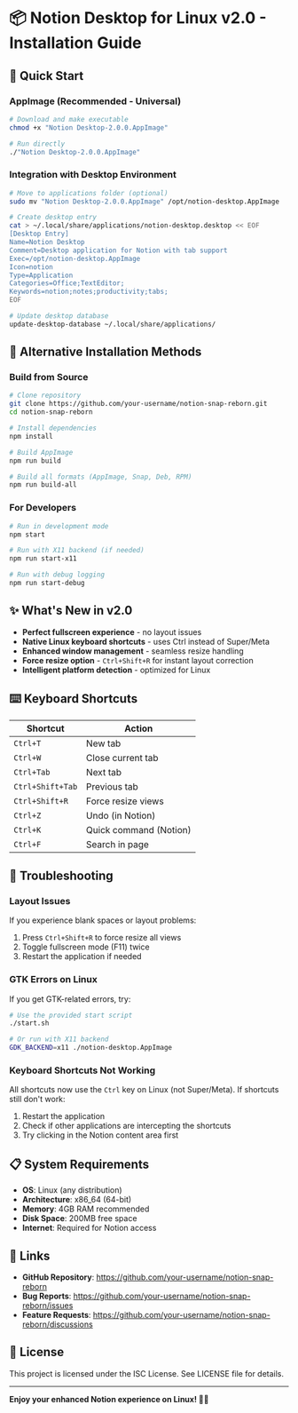 # 📦 Notion Desktop for Linux v2.0 - Installation Guide

## 🚀 Quick Start

### AppImage (Recommended - Universal)
```bash
# Download and make executable
chmod +x "Notion Desktop-2.0.0.AppImage"

# Run directly
./"Notion Desktop-2.0.0.AppImage"
```

### Integration with Desktop Environment
```bash
# Move to applications folder (optional)
sudo mv "Notion Desktop-2.0.0.AppImage" /opt/notion-desktop.AppImage

# Create desktop entry
cat > ~/.local/share/applications/notion-desktop.desktop << EOF
[Desktop Entry]
Name=Notion Desktop
Comment=Desktop application for Notion with tab support
Exec=/opt/notion-desktop.AppImage
Icon=notion
Type=Application
Categories=Office;TextEditor;
Keywords=notion;notes;productivity;tabs;
EOF

# Update desktop database
update-desktop-database ~/.local/share/applications/
```

## 🔧 Alternative Installation Methods

### Build from Source
```bash
# Clone repository
git clone https://github.com/your-username/notion-snap-reborn.git
cd notion-snap-reborn

# Install dependencies
npm install

# Build AppImage
npm run build

# Build all formats (AppImage, Snap, Deb, RPM)
npm run build-all
```

### For Developers
```bash
# Run in development mode
npm start

# Run with X11 backend (if needed)
npm run start-x11

# Run with debug logging
npm run start-debug
```

## ✨ What's New in v2.0

- **Perfect fullscreen experience** - no layout issues
- **Native Linux keyboard shortcuts** - uses Ctrl instead of Super/Meta
- **Enhanced window management** - seamless resize handling
- **Force resize option** - `Ctrl+Shift+R` for instant layout correction
- **Intelligent platform detection** - optimized for Linux

## ⌨️ Keyboard Shortcuts

| Shortcut | Action |
|----------|--------|
| `Ctrl+T` | New tab |
| `Ctrl+W` | Close current tab |
| `Ctrl+Tab` | Next tab |
| `Ctrl+Shift+Tab` | Previous tab |
| `Ctrl+Shift+R` | Force resize views |
| `Ctrl+Z` | Undo (in Notion) |
| `Ctrl+K` | Quick command (Notion) |
| `Ctrl+F` | Search in page |

## 🐛 Troubleshooting

### Layout Issues
If you experience blank spaces or layout problems:
1. Press `Ctrl+Shift+R` to force resize all views
2. Toggle fullscreen mode (F11) twice
3. Restart the application if needed

### GTK Errors on Linux
If you get GTK-related errors, try:
```bash
# Use the provided start script
./start.sh

# Or run with X11 backend
GDK_BACKEND=x11 ./notion-desktop.AppImage
```

### Keyboard Shortcuts Not Working
All shortcuts now use the `Ctrl` key on Linux (not Super/Meta). If shortcuts still don't work:
1. Restart the application
2. Check if other applications are intercepting the shortcuts
3. Try clicking in the Notion content area first

## 📋 System Requirements

- **OS**: Linux (any distribution)
- **Architecture**: x86_64 (64-bit)
- **Memory**: 4GB RAM recommended
- **Disk Space**: 200MB free space
- **Internet**: Required for Notion access

## 🔗 Links

- **GitHub Repository**: https://github.com/your-username/notion-snap-reborn
- **Bug Reports**: https://github.com/your-username/notion-snap-reborn/issues
- **Feature Requests**: https://github.com/your-username/notion-snap-reborn/discussions

## 📝 License

This project is licensed under the ISC License. See LICENSE file for details.

---

**Enjoy your enhanced Notion experience on Linux! 🐧✨**
